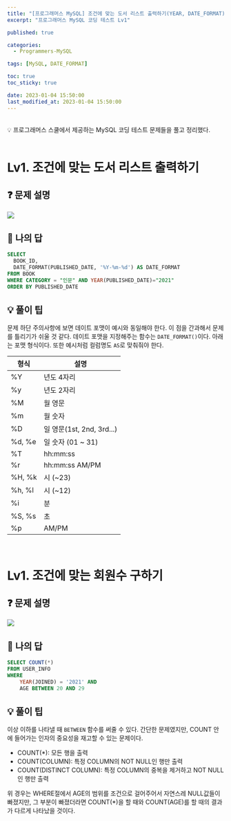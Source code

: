 ```yaml
---
title: "[프로그래머스 MySQL] 조건에 맞는 도서 리스트 출력하기(YEAR, DATE_FORMAT)"
excerpt: "프로그래머스 MySQL 코딩 테스트 Lv1"

published: true

categories:
  - Programmers-MySQL

tags: [MySQL, DATE_FORMAT] 

toc: true
toc_sticky: true

date: 2023-01-04 15:50:00
last_modified_at: 2023-01-04 15:50:00
---
```

<br>

<div class="notice--primary" markdown="1">
💡 프로그래머스 스쿨에서 제공하는 MySQL 코딩 테스트 문제들을 풀고 정리했다.
</div>


<br>

# Lv1. 조건에 맞는 도서 리스트 출력하기

## ❓ 문제 설명

<IMG SRC="https://user-images.githubusercontent.com/115082062/210498103-d95e7e9d-c733-405c-a9bd-8382837b7494.png">

## 📝 나의 답

```sql
SELECT 
  BOOK_ID, 
  DATE_FORMAT(PUBLISHED_DATE, '%Y-%m-%d') AS DATE_FORMAT
FROM BOOK
WHERE CATEGORY = "인문" AND YEAR(PUBLISHED_DATE)="2021"
ORDER BY PUBLISHED_DATE
```

## 💡 풀이 팁
문제 하단 주의사항에 보면 데이트 포맷이 예시와 동일해야 한다. 이 점을 간과해서 문제를 틀리기가 쉬울 것 같다. 데이트 포맷을 지정해주는 함수는 `DATE_FORMAT()`이다. 아래는 포맷 형식이다. 또한 예시처럼 컬럼명도 `AS`로 맞춰줘야 한다. 


| 형식 | 설명 |
| --- | --- |
| %Y | 년도 4자리 |
| %y | 년도 2자리 |
| %M | 월 영문 |
| %m | 월 숫자 |
| %D | 일 영문(1st, 2nd, 3rd...) |
| %d, %e | 일 숫자 (01 ~ 31) |
| %T | hh:mm:ss |
| %r | hh:mm:ss AM/PM |
| %H, %k | 시 (~23) |
| %h, %l | 시 (~12) |
| %i | 분 |
| %S, %s | 초 |
| %p | AM/PM |

<br>

# Lv1. 조건에 맞는 회원수 구하기

## ❓ 문제 설명

<img src="https://user-images.githubusercontent.com/115082062/210501322-8e0be2f8-cabc-4dbd-b46f-051aebdce6b9.png">

## 📝 나의 답

```sql
SELECT COUNT(*)
FROM USER_INFO
WHERE 
    YEAR(JOINED) = '2021' AND
    AGE BETWEEN 20 AND 29
```

## 💡 풀이 팁
이상 이하를 나타낼 때 `BETWEEN` 함수를 써줄 수 있다. 간단한 문제였지만, COUNT 안에 들어가는 인자의 중요성을 재고할 수 있는 문제이다.

- COUNT(*): 모든 행을 출력
- COUNT(COLUMN): 특정 COLUMN의 NOT NULL인 행만 출력
- COUNT(DISTINCT COLUMN): 특정 COLUMN의 중복을 제거하고 NOT NULL인 행만 출력

위 경우는 WHERE절에서 AGE의 범위를 조건으로 걸어주어서 자연스레 NULL값들이 빠졌지만, 그 부분이 빠졌더라면 COUNT(*)을 할 때와 COUNT(AGE)를 할 때의 결과가 다르게 나타났을 것이다.